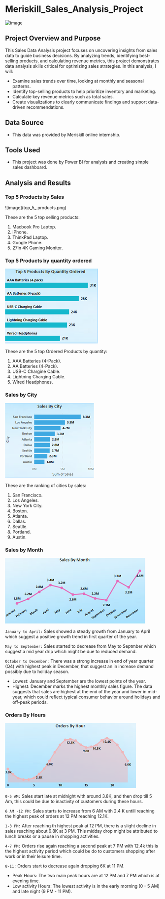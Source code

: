 # Meriskill_Sales_Analysis_Project
![image](https://github.com/user-attachments/assets/aeb9dc7c-859e-46e8-aacc-adaaf900ee76)

## Project Overview and Purpose
This Sales Data Analysis project focuses on uncovering insights from sales data to guide business decisions. By analyzing trends, identifying best-selling products, and calculating revenue metrics, this project demonstrates data analysis skills critical for optimizing sales strategies.
In this analysis, I will:
- Examine sales trends over time, looking at monthly and seasonal patterns.
- Identify top-selling products to help prioritize inventory and marketing.
- Calculate key revenue metrics such as total sales.
- Create visualizations to clearly communicate findings and support data-driven recommendations.
## Data Source
- This data was provided by Meriskill online internship.
## Tools Used
- This project was done by Power BI for analysis and creating simple sales dashboard.
## Analysis and Results

### Top 5 Products by Sales
![image](top_5_ products.png)

These are the 5 top selling products:
1. Macbook Pro Laptop.
2. iPhone.
3. ThinkPad Laptop.
4. Google Phone.
5. 27in 4K Gaming Monitor.

### Top 5 Products by quantity ordered

![image](top_products_by_quanity_ordered.png)

These are the 5 top Ordered Products by quantity:
1. AAA Batteries (4-Pack).
2. AA Batteries (4-Pack).
3. USB-C Chargine Cable.
4. Lightning Charging Cable.
5. Wired Headphones.

### Sales by City

![image](sales_by_city.png)

These are the ranking of cities by sales:
1. San Francisco.
2. Los Angeles.
3. New York City.
4. Boston.
5. Atlanta.
6. Dallas.
7. Seatlle.
8. Portland.
9. Austin.

### Sales by Month

![image](sales_by_month.png)

`January to April:` Sales showed a steady growth from January to April which suggest a positive growth trend in first quarter of the year.

`May to September:` Sales started to decrease from May to Septmber which suggest a mid year drip which might be due to reduced demand.

`October to December:` There was a strong increase in end of year quarter (Q4) with highest peak in December, that suggest an in increase demand possibly due to holiday season.

- Lowest: January and September are the lowest points of the year.
- Highest: December  marks the highest monthly sales figure.
The data suggests that sales are highest at the end of the year and lower in mid-year, which could reflect typical consumer behavior around holidays and off-peak periods.
### Orders By Hours

![image](orders_by_hour.png)

`0-5 AM:` Sales start late at midnight with around 3.8K, and then drop till 5 Am, this could be due to inactivity of customers during these hours.

`6 AM -12 PM:` Sales starts to increase from 6 AM with 2.4 K untill reaching the highest peak of orders at 12 PM reaching 12.1K.

`1-3 PM:` After reaching th highest peak at 12 PM, there is a slight decline in sales reaching about 9.8K at 3 PM. This midday drop might be attributed to lunch breaks or a pause in shopping activities.

`4-7 PM:` Orders rise again reaching a second peak at 7 PM with 12.4k this is the highest activity period which could be do to customers shopping after work or in their leisure time.

`8-11:` Orders start to decrease again dropping 6K at 11 PM.

- Peak Hours: The two main peak hours are at 12 PM and 7 PM which is at evening time.
- Low activity Hours: The lowest activity is in the early morning (0 - 5 AM) and late night (9 PM - 11 PM).
